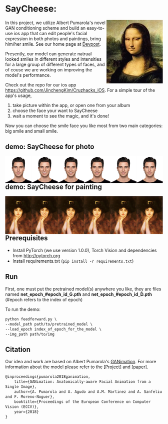 # SayCheese: 

<img src='./results/gif/Mona_Lisa.gif' align="right" width=180>

In this project, we utilize Albert Pumarola's novel GAN conditioning scheme and build an easy-to-use ios app that can edit people's facial expression in both photos and paintings, bring him/her smile. See our home page at [Devpost](https://devpost.com/software/saycheese).

Presently, our model can generate natrual looked smiles in different styles and intensities for a large group of different types of faces, and of couse we are working on improving the model's performance.

Check out the repo for our ios app https://github.com/JinchengKim/Cruzhacks_iOS. For a simple tour of the app's usage, 
1. take picture within the app, or open one from your album
2. choose the face your want to SayCheese
3. wait a moment to see the magic, and it's done!

Now you can choose the smile face you like most from two main categories: big smile and small smile.
<!-- This code was made public to share our research for the benefit of the scientific community. Do NOT use it for immoral purposes.
 -->

## demo: SayCheese for photo

<img src='./results/show/11.jpg' align="left" hight=800>

## demo: SayCheese for painting

<img src='./results/show/1.jpg' align="left" hight=800>

------

## Prerequisites
- Install PyTorch (we use version 1.0.0), Torch Vision and dependencies from http://pytorch.org
- Install requirements.txt (```pip install -r requirements.txt```)

## Run

First, one must put the pretrained model(s) anywhere you like, they are files named **net_epoch_#epoch_id_G.pth** and **net_epoch_#epoch_id_D.pth** (#epoch refers to the index of epoch)

To run the demo:
```
python feedforward.py \
--model_path path/to/pretrained_model \
--load_epoch index_of_epoch_for_the_model \
--img_path path/to/img
```

## Citation
Our idea and work are based on Albert Pumarola's [GANimation](http://www.albertpumarola.com/research/GANimation/index.html). For more information about the model please refer to the [[Project]](http://www.albertpumarola.com/research/GANimation/index.html) and [[paper]](https://arxiv.org/abs/1807.09251).
```
@inproceedings{pumarola2018ganimation,
    title={GANimation: Anatomically-aware Facial Animation from a Single Image},
    author={A. Pumarola and A. Agudo and A.M. Martinez and A. Sanfeliu and F. Moreno-Noguer},
    booktitle={Proceedings of the European Conference on Computer Vision (ECCV)},
    year={2018}
}
```
